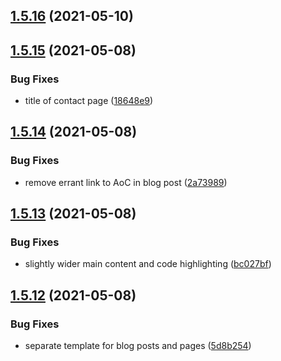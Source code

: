 ## [1.5.16](https://github.com/dds/bosabosa.org/compare/v1.5.15...v1.5.16) (2021-05-10)



## [1.5.15](https://github.com/dds/bosabosa.org/compare/v1.5.14...v1.5.15) (2021-05-08)


### Bug Fixes

* title of contact page ([18648e9](https://github.com/dds/bosabosa.org/commit/18648e933a01046803d9a4d421bd4d09147648f7))



## [1.5.14](https://github.com/dds/bosabosa.org/compare/v1.5.13...v1.5.14) (2021-05-08)


### Bug Fixes

* remove errant link to AoC in blog post ([2a73989](https://github.com/dds/bosabosa.org/commit/2a73989045747083cf51b984beb4ffe1f38f6a7c))



## [1.5.13](https://github.com/dds/bosabosa.org/compare/v1.5.12...v1.5.13) (2021-05-08)


### Bug Fixes

* slightly wider main content and code highlighting ([bc027bf](https://github.com/dds/bosabosa.org/commit/bc027bfb6610828ef128a821ad06fd398b90f36c))



## [1.5.12](https://github.com/dds/bosabosa.org/compare/v1.5.11...v1.5.12) (2021-05-08)


### Bug Fixes

* separate template for blog posts and pages ([5d8b254](https://github.com/dds/bosabosa.org/commit/5d8b254748c8c9cd32598c7e1e5ae3f2c943f5df))



